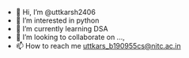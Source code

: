 - 👋 Hi, I’m @uttkarsh2406
- 👀 I’m interested in python
- 🌱 I’m currently learning DSA
- 💞️ I’m looking to collaborate on ...,
- 📫 How to reach me uttkars_b190955cs@nitc.ac.in

<!---
uttkarsh2406/uttkarsh2406 is a ✨ special ✨ repository because its `README.md` (this file) appears on your GitHub profile.
You can click the Preview link to take a look at your changes.
--->
